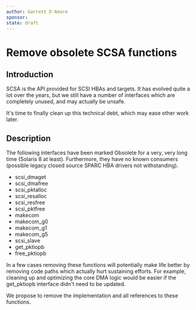 ```yaml
---
author: Garrett D'Amore
sponsor:
state: draft
---
```


# Remove obsolete SCSA functions

## Introduction

SCSA is the API provided for SCSI HBAs and targets.
It has evolved quite a lot over the years, but we still
have a number of interfaces which are completely unused,
and may actually be unsafe.

It's time to finally clean up this technical debt, which
may ease other work later.

## Description

The following interfaces have been marked Obsolete for a
very, very long time (Solaris 8 at least).  Furthermore,
they have no known consumers (possible legacy closed source
SPARC HBA drivers not withstanding).

* scsi_dmaget
* scsi_dmafree
* scsi_pktalloc
* scsi_resalloc
* scsi_resfree
* scsi_pktfree
* makecom
* makecom_g0
* makecom_g1
* makecom_g5
* scsi_slave
* get_pktiopb
* free_pktiopb

In a few cases removing these functions will potentially make life better by
removing code paths which actually hurt sustaining efforts.
For example, cleaning up and optimizing the core DMA logic would be easier if
the get_pktiopb interface didn't need to be updated.

We propose to remove the implementation and all references to these
functions.
